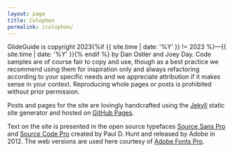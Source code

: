 ```yaml
---
layout: page
title: Colophon
permalink: /colophon/
---
```


GlideGuide is copyright 2023{%if {{ site.time | date: '%Y' }} != 2023 %}—{{ site.time | date: '%Y' }}{% endif %} by Dan Ostler and Joey Day. Code samples are of course fair to copy and use, though as a best practice we recommend using them for inspiration only and always refactoring according to your specific needs and we appreciate attribution if it makes sense in your context. Reproducing whole pages or posts is prohibited without prior permission.

Posts and pages for the site are lovingly handcrafted using the [Jekyll](https://jekyllrb.com/) static site generator and hosted on [GitHub Pages](https://pages.github.com/).

Text on the site is presented in the open source typefaces [Source Sans Pro](https://en.wikipedia.org/wiki/Source_Sans) and [Source Code Pro](https://en.wikipedia.org/wiki/Source_Code_Pro) created by Paul D. Hunt and released by Adobe in 2012. The web versions are used here courtesy of [Adobe Fonts Pro](https://fonts.adobe.com/).